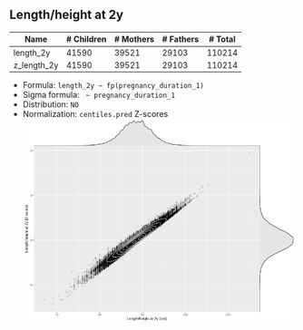 ## Length/height at 2y

| Name | # Children | # Mothers | # Fathers | # Total |
| ---- | ---------- | --------- | --------- | ------- |
| length_2y | 41590 | 39521 | 29103 | 110214 |
| z_length_2y | 41590 | 39521 | 29103 | 110214 |

- Formula: `length_2y ~ fp(pregnancy_duration_1)`
- Sigma formula: ` ~ pregnancy_duration_1`
- Distribution: `NO`
- Normalization: `centiles.pred` Z-scores
![](plots/z_length_2y_vs_length_2y_child.png)


